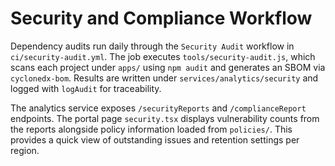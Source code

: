 # Security and Compliance Workflow

Dependency audits run daily through the `Security Audit` workflow in
`ci/security-audit.yml`. The job executes `tools/security-audit.js`, which
scans each project under `apps/` using `npm audit` and generates an SBOM
via `cyclonedx-bom`. Results are written under
`services/analytics/security` and logged with `logAudit` for traceability.

The analytics service exposes `/securityReports` and `/complianceReport`
endpoints. The portal page `security.tsx` displays vulnerability counts
from the reports alongside policy information loaded from `policies/`.
This provides a quick view of outstanding issues and retention settings
per region.
